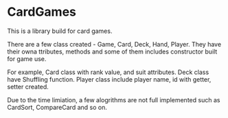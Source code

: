 # CardGames

This is a library build for card games.

There are a few class created - Game, Card, Deck, Hand, Player. They have their owna ttributes, methods and some of them includes constructor 
built for game use.

For example, Card class with rank value, and suit attributes. Deck class have Shuffling function. Player class include player name, id with
getter, setter created.

Due to the time limiation, a few alogrithms are not full implemented such as CardSort, CompareCard and so on.

